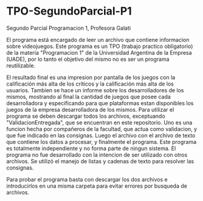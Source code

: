 # TPO-SegundoParcial-P1
Segundo Parcial Programacion 1, Profesora Galati

El programa está encargado de leer un archivo que contiene informacion sobre videojuegos. Este programa es un TPO (trabajo practico obligatorio) de la materia "Programacion 1" de la Universidad Argentina de la Empresa (UADE), por lo tanto el objetivo del mismo no
es ser un programa reutilizable.

El resultado final es una impresion por pantalla de los juegos con la calificación más alta de los críticos y la calificación más alta de los usuarios. Tambien se hace un informe sobre los desarrolladores de los mismos, mostrando al final la cantidad de juegos que 
posee cada desarrolladora y especificando para que plataformas estan disponibles los juegos de la empresa desarrolladora de los mismos. Para utilizar el programa se deben descargar todos los archivos, exceptuando "ValidacionEntregada", que se encuentran en este repositorio. Uno es una funcion hecha por compañeros de la facultad, que actua como validacion, y que fue indicado en las consignas. Luego el archivo con el archivo de texto que contiene los datos a procesar, y finalmente el programa. Este programa es totalmente independiente y no forma parte de ningun sistema. El programa no fue desarrollado con la intencion de ser utilizado con otros archivos. Se utilizó el manejo de listas y cadenas de texto para resolver las consignas.

Para probar el programa basta con descargar los dos archivos e introducirlos en una misma carpeta para evitar errores por busqueda de archivos.

